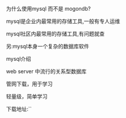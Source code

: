 为什么使用mysql 而不是 mogondb?

mysql是企业内最常用的存储工具,一般有专人运维

mysql社区内最常用的存储工具,有问题就查

另:mysql本身一个复杂的数据库软件

mysql介绍

web server 中流行的关系型数据库

管网下载，用于学习

轻量级，简单学习

下载地址:``
